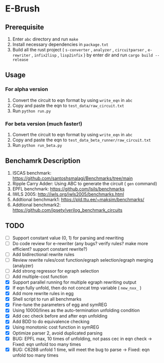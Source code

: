 # E-Brush

## Prerequisite

1. Enter `abc` directory and run `make`
2. Install necessary dependencies in `package.txt`
3. Build all the rust project ( `s-converter` , `analyzer` , `circuitparser` , `e-rewriter` , `infix2lisp` , `lisp2infix` ) by enter dir and run `cargo build --release`

## Usage

### For alpha version

1. Convert the circuit to eqn format by using `write_eqn` in `abc`
2. Copy and paste the eqn to `test_data/raw_circuit.txt` 
3. Run `python run.py`

### For beta version (much faster!)

1. Convert the circuit to eqn format by using `write_eqn` in `abc`
2. Copy and paste the eqn to `test_data_beta_runner/raw_circuit.txt`
3. Run `python run_beta.py`

## Benchamrk Description

1. ISCAS benchmark: https://github.com/santoshsmalagi/Benchmarks/tree/main
2. Ripple Carry Adder: Using ABC to generate the circuit ( `gen` command)
3. EPFL benchmark: https://github.com/lsils/benchmarks
4. IWLS 2005: http://iwls.org/iwls2005/benchmarks.html
5. Addtional benchmark1: https://pld.ttu.ee/~maksim/benchmarks/
6. Addtional benchmark2: https://github.com/jpsety/verilog_benchmark_circuits

## TODO

- [ ] Support constant value (0, 1) for parsing and rewriting
- [ ] Do code review for e-rewriter (any bugs? verify rules? make more efficient? support constant rewrite?)
- [ ] Add bidirectional rewrite rules
- [ ] Review rewrite rules/cost function/egraph selection/egraph merging (analyzer)
- [ ] Add strong regressor for egraph selection
- [ ] Add multiple-cost function
- [x] Support parallel running for multiple egraph rewriting output
- [x] If eqn fully unfold, then do not concat tmp variable ( `new_nxx_` )
- [x] Add more rewrite rules in egg
- [x] Shell script to run all benchmarks
- [x] Fine-tune the parameters of egg and symREG
- [x] Using 10000/lines as the auto-termination unfolding condition
- [x] Add cec check before and after eqn unfolding 
- [x] Add BDD to do equivalence checking
- [x] Using monotonic cost function in symREG
- [x] Optimize parser 2, avoid duplicated parsing
- [x] BUG: EPFL max, 10 times of unfolding, not pass cec in eqn check -> Fixed: eqn unfold too many times
- [x] BUG: C6288 unfold 1 time, will meet the bug to parse -> Fixed: eqn unfold too many times